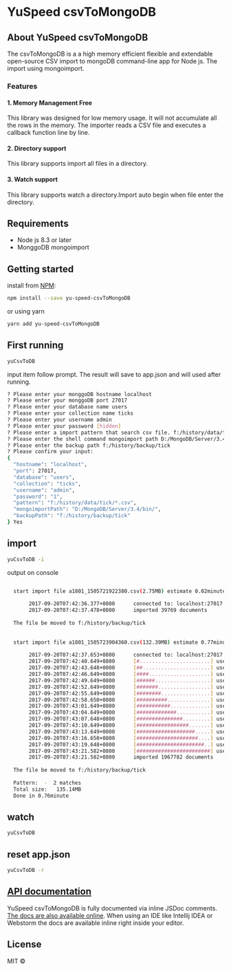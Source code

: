 #  YuSpeed csvToMongoDB

## About YuSpeed csvToMongoDB

The csvToMongoDB is a a high memory efficient flexible and extendable open-source CSV import to mongoDB command-line app for Node js.
The import using mongoimport.

### Features

#### 1. Memory Management Free

This library was designed for low memory usage. It will not accumulate all the rows in the memory. The importer reads a CSV file and executes a callback function line by line.

#### 2. Directory support

This library supports import all files in a directory.

#### 3. Watch support

This library supports watch a directory.Import auto begin when file enter the directory.
 
## Requirements

* Node js 8.3 or later
* MonggoDB mongoimport


## Getting started

 install  from [NPM](https://www.npmjs.com/package/yu-speed-csvToMongoDB):

```bash
npm install --save yu-speed-csvToMongoDB
```
or using yarn

```bash
yarn add yu-speed-csvToMongoDB
```

## First running

```bash
yuCsvToDB
```

input item follow prompt.
The result will save to app.json and will used after running.
```bash
? Please enter your monggoDB hostname localhost
? Please enter your monggoDB port 27017
? Please enter your database name users
? Please enter your collection name ticks
? Please enter your username admin
? Please enter your password [hidden]
? Please enter a import pattern that search csv file. f:/history/data/tick/*.csv
? Please enter the shell command mongoimport path D:/MongoDB/Server/3.4/bin/
? Please enter the backup path f:/history/backup/tick
? Please confirm your input:
{
  "hostname": "localhost",
  "port": 27017,
  "database": "users",
  "collection": "ticks",
  "username": "admin",
  "password": "1",
  "pattern": "f:/history/data/tick/*.csv",
  "mongoimportPath": "D:/MongoDB/Server/3.4/bin/",
  "backupPath": "f:/history/backup/tick"
} Yes
```


## import

```bash
yuCsvToDB -i
```

output on console

```bash

  start import file a1801_1505721922380.csv(2.75MB) estimate 0.02minute.
 
       2017-09-20T07:42:36.377+0800      connected to: localhost:27017
       2017-09-20T07:42:37.478+0800      imported 39769 documents
 
  The file be moved to f:/history/backup/tick
 
 
  start import file a1801_1505723904360.csv(132.39MB) estimate 0.77minute.
 
       2017-09-20T07:42:37.653+0800      connected to: localhost:27017
       2017-09-20T07:42:40.649+0800      [#.......................] users.ticks  7.13MB/132MB (5.4%)
       2017-09-20T07:42:43.648+0800      [##......................] users.ticks  14.9MB/132MB (11.2%)
       2017-09-20T07:42:46.649+0800      [####....................] users.ticks  23.6MB/132MB (17.8%)
       2017-09-20T07:42:49.649+0800      [######..................] users.ticks  33.1MB/132MB (25.0%)
       2017-09-20T07:42:52.649+0800      [#######.................] users.ticks  43.1MB/132MB (32.6%)
       2017-09-20T07:42:55.649+0800      [########................] users.ticks  49.6MB/132MB (37.4%)
       2017-09-20T07:42:58.650+0800      [##########..............] users.ticks  56.4MB/132MB (42.6%)
       2017-09-20T07:43:01.649+0800      [###########.............] users.ticks  64.4MB/132MB (48.7%)
       2017-09-20T07:43:04.649+0800      [#############...........] users.ticks  74.1MB/132MB (56.0%)
       2017-09-20T07:43:07.648+0800      [###############.........] users.ticks  84.9MB/132MB (64.1%)
       2017-09-20T07:43:10.649+0800      [#################.......] users.ticks  95.4MB/132MB (72.1%)
       2017-09-20T07:43:13.649+0800      [###################.....] users.ticks  105MB/132MB (79.2%)
       2017-09-20T07:43:16.650+0800      [####################....] users.ticks  115MB/132MB (87.0%)
       2017-09-20T07:43:19.648+0800      [######################..] users.ticks  126MB/132MB (94.8%)
       2017-09-20T07:43:21.582+0800      [########################] users.ticks  132MB/132MB (100.0%)
       2017-09-20T07:43:21.582+0800      imported 1967782 documents
 
  The file be moved to f:/history/backup/tick
 
  Pattern:  -  2 matches
  Total size:   135.14MB
  Done in 0.76minute
```


## watch

```bash
yuCsvToDB 
```

## reset app.json

```bash
yuCsvToDB -r
```

## [API documentation](https://YuSpeed.github.io/csv-to-mongodb/)

YuSpeed csvToMongoDB is fully documented via inline JSDoc comments. [The docs are also available online](https://YuSpeed.github.io/csv-to-mongodb). When using an IDE like Intellij IDEA or Webstorm the docs are available inline right inside your editor.


## License

MIT © 
